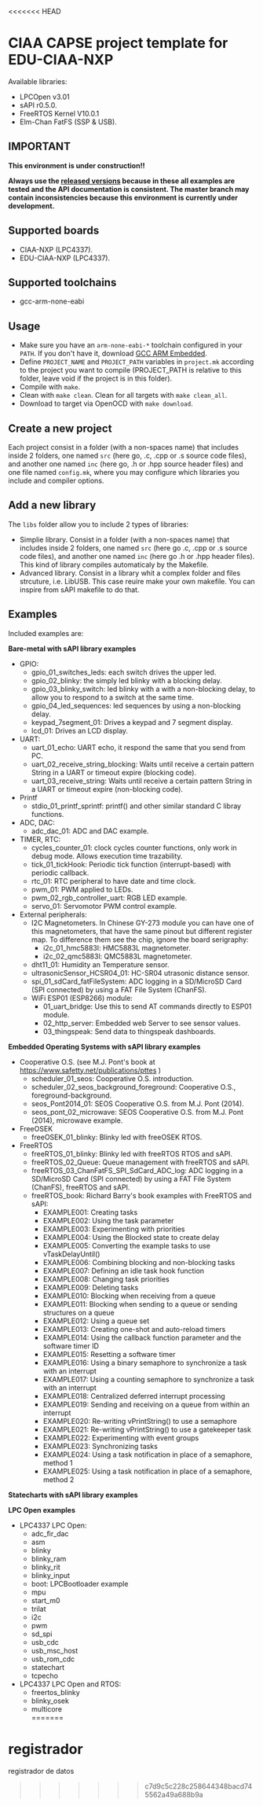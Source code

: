 <<<<<<< HEAD
# CIAA CAPSE project template for EDU-CIAA-NXP



Available libraries:
   - LPCOpen v3.01
   - sAPI r0.5.0.
   - FreeRTOS Kernel V10.0.1
   - Elm-Chan FatFS (SSP & USB).

## IMPORTANT

**This environment is under construction!!**

**Always use the [released versions](../../releases) because in these all examples are tested and the API documentation is consistent. The master branch may contain inconsistencies because this environment is currently under development.**

## Supported boards
- CIAA-NXP (LPC4337).
- EDU-CIAA-NXP (LPC4337).

## Supported toolchains
- gcc-arm-none-eabi

## Usage
* Make sure you have an ```arm-none-eabi-*``` toolchain configured in your ```PATH```. If you don't have it, download [GCC ARM Embedded](https://developer.arm.com/open-source/gnu-toolchain/gnu-rm).
* Define ```PROJECT_NAME```  and ```PROJECT_PATH``` variables in ```project.mk``` according to the project you want to compile (PROJECT_PATH is relative to this folder, leave void if the project is in this folder).
* Compile with ```make```.
* Clean with ```make clean```. Clean for all targets with ```make clean_all```.
* Download to target via OpenOCD with ```make download```.

## Create a new project

Each project consist in a folder (with a non-spaces name) that includes inside 2 folders, one named ```src``` (here go, .c, .cpp or .s source code files), and another one named ```inc``` (here go, .h or .hpp source header files) and one file named ```config.mk```, where you may configure which libraries you include and compiler options.

## Add a new library

The ```libs``` folder allow you to include 2 types of libraries:

 - Simplie library. Consist in a folder (with a non-spaces name) that includes inside 2 folders, one named ```src``` (here go .c, .cpp or .s source code files), and another one named ```inc``` (here go .h or .hpp header files). This kind of library compiles automaticaly by the Makefile.
 - Advanced library. Consist in a library whit a complex folder and files strcuture, i.e. LibUSB. This case reuire make your own makefile. You can inspire from sAPI makefile to do that.


## Examples

Included examples are:

**Bare-metal with sAPI library examples**

 - GPIO:
    - gpio_01_switches_leds: each switch drives the upper led.
    - gpio_02_blinky: the simply led blinky with a blocking delay.
    - gpio_03_blinky_switch: led blinky with a with a non-blocking delay, to allow you to respond to a switch at the same time.
    - gpio_04_led_sequences: led sequences by using a non-blocking delay.
    - keypad_7segment_01: Drives a keypad and 7 segment display.
    - lcd_01: Drives an LCD display.
 - UART:
    - uart_01_echo: UART echo, it respond the same that you send from PC.
    - uart_02_receive_string_blocking: Waits until receive a certain pattern String in a UART or timeout expire (blocking code).
    - uart_03_receive_string:  Waits until receive a certain pattern String in a UART or timeout expire (non-blocking code).
 - Printf
    - stdio_01_printf_sprintf: printf() and other similar standard C libray functions.
 - ADC, DAC:
    - adc_dac_01: ADC and DAC example.
 - TIMER, RTC:
    - cycles_counter_01: clock cycles counter functions, only work in debug mode. Allows execution time trazability.
    - tick_01_tickHook: Periodic tick function (interrupt-based) with periodic callback.
    - rtc_01: RTC peripheral to have date and time clock.
    - pwm_01: PWM applied to LEDs.
    - pwm_02_rgb_controller_uart: RGB LED example.
    - servo_01: Servomotor PWM control example.
 - External peripherals:
    - I2C Magnetometers. In Chinese GY-273 module you can have one of this magnetometers, that have the same pinout but different register map. To difference them see the chip, ignore the board serigraphy:
       - i2c_01_hmc5883l: HMC5883L magnetometer. 
       - i2c_02_qmc5883l: QMC5883L magnetometer.
    - dht11_01: Humidity an Temperature sensor.
    - ultrasonicSensor_HCSR04_01: HC-SR04 utrasonic distance sensor.
    - spi_01_sdCard_fatFileSystem: ADC logging in a SD/MicroSD Card (SPI connected) by using a FAT File System (ChanFS).
    - WiFi ESP01 (ESP8266) module:
       - 01_uart_bridge: Use this to send AT commands directly to ESP01 module.
       - 02_http_server: Embedded web Server to see sensor values.
       - 03_thingspeak: Send data to thingspeak dashboards.

**Embedded Operating Systems with sAPI library examples**

 - Cooperative O.S. (see M.J. Pont's book at https://www.safetty.net/publications/pttes )
    - scheduler_01_seos: Cooperative O.S. introduction.
    - scheduler_02_seos_background_foreground: Cooperative O.S., foreground-background.
    - seos_Pont2014_01: SEOS Cooperative O.S. from M.J. Pont (2014).
    - seos_pont_02_microwave: SEOS Cooperative O.S. from M.J. Pont (2014), microwave example.
 - FreeOSEK
    - freeOSEK_01_blinky: Blinky led with freeOSEK RTOS.
 - FreeRTOS
    - freeRTOS_01_blinky: Blinky led with freeRTOS RTOS and sAPI.
    - freeRTOS_02_Queue: Queue management with freeRTOS and sAPI.
    - freeRTOS_03_ChanFatFS_SPI_SdCard_ADC_log: ADC logging in a SD/MicroSD Card (SPI connected) by using a FAT File System (ChanFS), freeRTOS and sAPI.
    - freeRTOS_book: Richard Barry's book examples with FreeRTOS and sAPI:
       - EXAMPLE001: Creating tasks
       - EXAMPLE002: Using the task parameter
       - EXAMPLE003: Experimenting with priorities
       - EXAMPLE004: Using the Blocked state to create delay
       - EXAMPLE005: Converting the example tasks to use vTaskDelayUntil()
       - EXAMPLE006: Combining blocking and non-blocking tasks
       - EXAMPLE007: Defining an idle task hook function
       - EXAMPLE008: Changing task priorities
       - EXAMPLE009: Deleting tasks
       - EXAMPLE010: Blocking when receiving from a queue
       - EXAMPLE011: Blocking when sending to a queue or sending structures on a queue
       - EXAMPLE012: Using a queue set
       - EXAMPLE013: Creating one-shot and auto-reload timers
       - EXAMPLE014: Using the callback function parameter and the software timer ID
       - EXAMPLE015: Resetting a software timer
       - EXAMPLE016: Using a binary semaphore to synchronize a task with an interrupt
       - EXAMPLE017: Using a counting semaphore to synchronize a task with an interrupt
       - EXAMPLE018: Centralized deferred interrupt processing
       - EXAMPLE019: Sending and receiving on a queue from within an interrupt
       - EXAMPLE020: Re-writing vPrintString() to use a semaphore
       - EXAMPLE021: Re-writing vPrintString() to use a gatekeeper task
       - EXAMPLE022: Experimenting with event groups
       - EXAMPLE023: Synchronizing tasks
       - EXAMPLE024: Using a task notification in place of a semaphore, method 1
       - EXAMPLE025: Using a task notification in place of a semaphore, method 2

**Statecharts with sAPI library examples**
       
**LPC Open examples**

 - LPC4337 LPC Open:
     - adc_fir_dac 
     - asm
     - blinky
     - blinky_ram 	
     - blinky_rit
     - blinky_input
     - boot: LPCBootloader example
     - mpu
     - start_m0 	
     - trilat
     - i2c
     - pwm
     - sd_spi
     - usb_cdc
     - usb_msc_host
     - usb_rom_cdc
     - statechart
     - tcpecho
 - LPC4337 LPC Open and RTOS:
     - freertos_blinky
     - blinky_osek
     - multicore 	
=======
# registrador
registrador de datos
>>>>>>> c7d9c5c228c258644348bacd745562a49a688b9a
